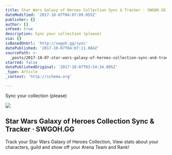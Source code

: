```yaml
---
title: Star Wars Galaxy of Heroes Collection Sync & Tracker · SWGOH.GG
dateModified: '2017-10-07T04:07:09.055Z'
publisher: {}
author: []
inFeed: true
description: Sync your collection (please)
via: {}
isBasedOnUrl: 'http://swgoh.gg/sync'
datePublished: '2017-10-07T04:07:11.684Z'
sourcePath: >-
  _posts/2017-10-07-star-wars-galaxy-of-heroes-collection-sync-and-tracker-swgoh.md
starred: false
datePublishedOriginal: '2017-10-07T03:54:34.805Z'
_type: Article
_context: 'http://schema.org'

---
```

Sync your collection (please)

<article style=""><img src="https://imgflo.herokuapp.com/graph/2b2431f8e7ba7b0/1e9e9280a58f7023e4ae8de618f922d0/croprotate.png?cropheight=400&amp;cropwidth=344&amp;degrees=0&amp;input=https%3A%2F%2Fswgoh.gg%2Fstatic%2Flogos%2Fswgohgg-logo-twitter-profile.png&amp;x=29&amp;y=0" /><h1>Star Wars Galaxy of Heroes Collection Sync &amp; Tracker · SWGOH.GG</h1><p>Track your Star Wars Galaxy of Heroes Collection, View stats about your characters, guild and show off your Arena Team and Rank!</p></article>